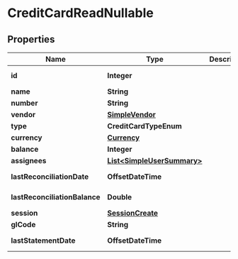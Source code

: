 

# CreditCardReadNullable


## Properties

| Name | Type | Description | Notes |
|------------ | ------------- | ------------- | -------------|
|**id** | **Integer** |  |  [optional] [readonly] |
|**name** | **String** |  |  [optional] |
|**number** | **String** |  |  [optional] |
|**vendor** | [**SimpleVendor**](SimpleVendor.md) |  |  |
|**type** | **CreditCardTypeEnum** |  |  [optional] |
|**currency** | [**Currency**](Currency.md) |  |  |
|**balance** | **Integer** |  |  [optional] |
|**assignees** | [**List&lt;SimpleUserSummary&gt;**](SimpleUserSummary.md) |  |  |
|**lastReconciliationDate** | **OffsetDateTime** |  |  [optional] [readonly] |
|**lastReconciliationBalance** | **Double** |  |  [optional] [readonly] |
|**session** | [**SessionCreate**](SessionCreate.md) |  |  [optional] |
|**glCode** | **String** |  |  [optional] |
|**lastStatementDate** | **OffsetDateTime** |  |  [optional] [readonly] |



